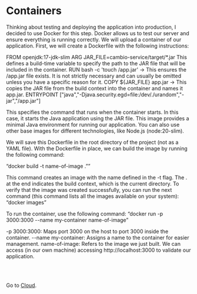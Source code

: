 # Containers

Thinking about testing and deploying the application into production, I decided to use Docker for this step. Docker allows us to test our server and ensure everything is running correctly. We will upload a container of our application. 
First, we will create a Dockerfile with the following instructions:

FROM openjdk:17-jdk-slim
ARG JAR_FILE=cambio-service/target/*.jar
This defines a build-time variable to specify the path to the JAR file that will be included in the container.
RUN bash -c 'touch /app.jar' -> This ensures the /app.jar file exists. It is not strictly necessary and can usually be omitted unless you have a specific reason for it.
COPY ${JAR_FILE} app.jar -> This copies the JAR file from the build context into the container and names it app.jar.
ENTRYPOINT ["java","-Djava.security.egd=file:/dev/./urandom","-jar","/app.jar"]

This specifies the command that runs when the container starts. In this case, it starts the Java application using the JAR file. This image provides a minimal Java environment for running our application. You can also use other base images for different technologies, like Node.js (node:20-slim).

We will save this Dockerfile in the root directory of the project (not as a YAML file). With the Dockerfile in place, we can build the image by running the following command:

“docker build -t name-of-image .””

This command creates an image with the name defined in the -t flag. The . at the end indicates the build context, which is the current directory.
To verify that the image was created successfully, you can run the next command (this command lists all the images available on your system):
“docker images”

To run the container, use the following command:
“docker run -p 3000:3000 --name my-container name-of-image”

-p 3000:3000: Maps port 3000 on the host to port 3000 inside the container.
--name my-container: Assigns a name to the container for easier management.
name-of-image: Refers to the image we just built.
We can access (in our own machine) accessing http://localhost:3000 to validate our application. 


<br><br>


Go to 
 [Cloud](https://github.com/RafaelDaitx/TestMazzaTech/blob/main/cloud.md).